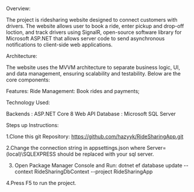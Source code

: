 Overview:

The project is ridesharing website designed to connect customers with drivers. 
The website allows user to book a ride, enter pickup and drop-off loction, 
and track drivers using SignalR, open-source software library for Microsoft ASP.NET that allows 
server code to send asynchronous notifications to client-side web applications.

Architecture:

The website uses the MVVM architecture to separate business logic, UI, and data management,
ensuring scalability and testability. Below are the core components:

Features:
Ride Management: Book rides and payments;

Technology Used:

Backends : ASP.NET Core 8 Web API
Database :  Microsoft SQL Server

Steps up Instructions:

1.Clone this git Repository: https://github.com/hazyyk/RideSharingApp.git

2.Change the connection string in appsettings.json where Server=(local)\\SQLEXPRESS should be replaced with your sql server.

3. Open Package Manager Console and Run: dotnet ef database update --context RideSharingDbContext --project RideSharingApp

4.Press F5 to run the project.
